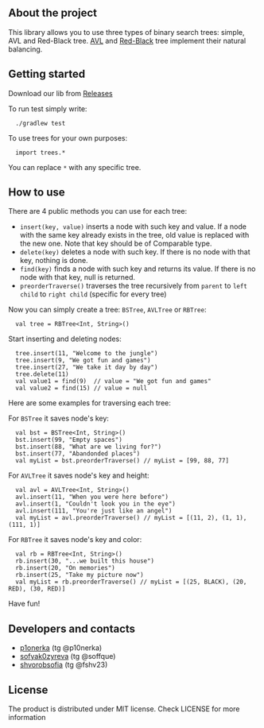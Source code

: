 ## About the project

This library allows you to use three types of binary search trees: simple, AVL and Red-Black tree. [AVL](https://en.wikipedia.org/wiki/AVL_tree) and [Red-Black](https://en.wikipedia.org/wiki/Red–black_tree) tree implement their natural balancing.

## Getting started
Download our lib from [Releases](https://github.com/spbu-coding-2023/trees-5/releases)

To run test simply write:
```
  ./gradlew test
  ```
To use trees for your own purposes:
```
  import trees.*
  ```
You can replace `*` with any specific tree.

## How to use
There are 4 public methods you can use for each tree:

* `insert(key, value)`  inserts a node with such key and value. If a node with the same key already exists in the tree, old value is replaced with the new one. Note that key should be of Comparable type.
* `delete(key)`  deletes a node with such key. If there is no node with that key, nothing is done.
* `find(key)`  finds a node with such key and returns its value. If there is no node with that key, null is returned.
* `preorderTraverse()`  traverses the tree recursively from `parent` to `left child` to `right child` (specific for every tree)

Now you can simply create a tree: `BSTree`, `AVLTree` or `RBTree`:
```
  val tree = RBTree<Int, String>()
  ```
Start inserting and deleting nodes:
```
  tree.insert(11, "Welcome to the jungle")                
  tree.insert(9, "We got fun and games")
  tree.insert(27, "We take it day by day")
  tree.delete(11)
  val value1 = find(9)  // value = "We got fun and games"
  val value2 = find(15) // value = null
  ```
Here are some examples for traversing each tree:

For `BSTree` it saves node's key:
```
  val bst = BSTree<Int, String>()
  bst.insert(99, "Empty spaces")
  bst.insert(88, "What are we living for?")
  bst.insert(77, "Abandonded places")
  val myList = bst.preorderTraverse() // myList = [99, 88, 77]
  ```
For `AVLTree` it saves node's key and height:
```
  val avl = AVLTree<Int, String>()
  avl.insert(11, "When you were here before")
  avl.insert(1, "Couldn't look you in the eye")
  avl.insert(111, "You're just like an angel")
  val myList = avl.preorderTraverse() // myList = [(11, 2), (1, 1), (111, 1)]
  ```
For `RBTree` it saves node's key and color:
```
  val rb = RBTree<Int, String>()
  rb.insert(30, "...we built this house")
  rb.insert(20, "On memories")
  rb.insert(25, "Take my picture now")
  val myList = rb.preorderTraverse() // myList = [(25, BLACK), (20, RED), (30, RED)]
  ```

Have fun!
## Developers and contacts
* [p1onerka](https://github.com/p1onerka) (tg @p10nerka)  
* [sofyak0zyreva](https://github.com/sofyak0zyreva) (tg @soffque)  
* [shvorobsofia](https://github.com/shvorobsofia) (tg @fshv23)


## License
The product is distributed under MIT license. Check LICENSE for more information

